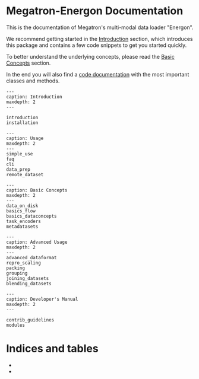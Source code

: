 <!--- Copyright (c) 2024, NVIDIA CORPORATION.
SPDX-License-Identifier: BSD-3-Clause -->

# Megatron-Energon Documentation

This is the documentation of Megatron's multi-modal data loader "Energon".

We recommend getting started in the [Introduction](introduction) section, which introduces this package and contains a few code snippets to get you started quickly.

To better understand the underlying concepts, please read the [Basic Concepts](basics_dataconcepts) section.

In the end you will also find a [code documentation](modules) with the most important classes and methods.

```{toctree}
---
caption: Introduction
maxdepth: 2
---

introduction
installation
```


```{toctree}
---
caption: Usage
maxdepth: 2
---
simple_use
faq
cli
data_prep
remote_dataset
```


```{toctree}
---
caption: Basic Concepts
maxdepth: 2
---
data_on_disk
basics_flow
basics_dataconcepts
task_encoders
metadatasets
```


```{toctree}
---
caption: Advanced Usage
maxdepth: 2
---
advanced_dataformat
repro_scaling
packing
grouping
joining_datasets
blending_datasets
```


```{toctree}
---
caption: Developer's Manual
maxdepth: 2
---

contrib_guidelines
modules
```

# Indices and tables

- [](genindex)
- [](modindex)

